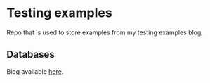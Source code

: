 # Testing examples #

Repo that is used to store examples from my testing examples blog,

## Databases ##

Blog available [here](https://darrenforsythe.dev/blog/database-testing/).
